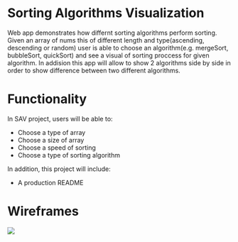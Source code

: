 # Sorting Algorithms Visualization

Web app demonstrates how differnt sorting algorithms perform sorting.
Given an array of nums this of different length and type(ascending, descending or
random) user is able to choose an algorithm(e.g. mergeSort, bubbleSort, quickSort)
and see a visual of sorting proccess for given algorithm.
In addision this app will allow to show 2 algorithms side by side in order to show difference between two different algorithms.

# Functionality

In SAV project, users will be able to:
<ul>
    <li>Choose a type of array</li>
    <li>Choose a size of array</li>
    <li>Choose a speed of sorting</li>
    <li>Choose a type of sorting algorithm</li>
</ul>

In addition, this project will include:
<ul>
    <li>A production README</li>
</ul>

# Wireframes

<img src="https://wireframe.cc/LsgvJw">
